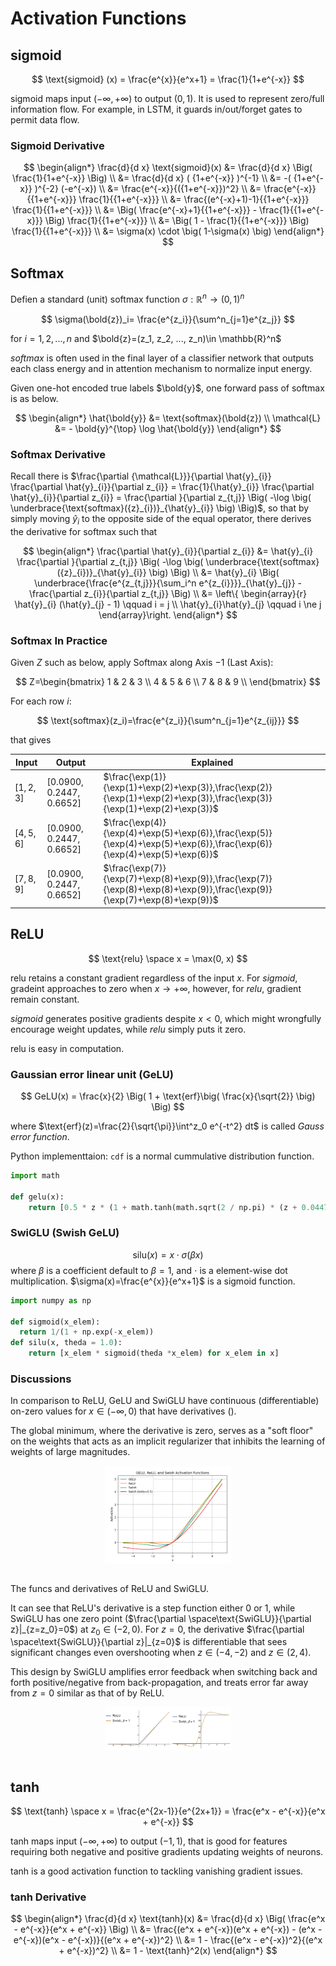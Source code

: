 # Activation Functions

## sigmoid

$$
\text{sigmoid} (x) =
\frac{e^{x}}{e^x+1} =
\frac{1}{1+e^{-x}}
$$

$\text{sigmoid}$ maps input $(-\infty, +\infty)$ to output $(0,1)$. It is used to represent zero/full information flow. For example, in LSTM, it guards in/out/forget gates to permit data flow.

### Sigmoid Derivative

$$
\begin{align*}
  \frac{d}{d x} \text{sigmoid}(x) &=
  \frac{d}{d x} \Big( \frac{1}{1+e^{-x}} \Big) 
\\ &=
  \frac{d}{d x} ( {1+e^{-x}} )^{-1}
\\ &=
  -( {1+e^{-x}} )^{-2} (-e^{-x})
\\ &=
  \frac{e^{-x}}{({1+e^{-x}})^2}
\\ &=
  \frac{e^{-x}}{{1+e^{-x}}}   \frac{1}{{1+e^{-x}}}
\\ &=
  \frac{(e^{-x}+1)-1}{{1+e^{-x}}}   \frac{1}{{1+e^{-x}}}
\\ &=
  \Big( \frac{e^{-x}+1}{{1+e^{-x}}} - \frac{1}{{1+e^{-x}}} \Big) \frac{1}{{1+e^{-x}}}
\\ &=
  \Big( 1 - \frac{1}{{1+e^{-x}}} \Big) \frac{1}{{1+e^{-x}}}
\\ &=
  \sigma(x) \cdot \big( 1-\sigma(x) \big)
\end{align*}
$$

## Softmax

Defien a standard (unit) softmax function $\sigma: \mathbb{R}^n \rightarrow (0,1)^n$

$$
\sigma(\bold{z})_i=
\frac{e^{z_i}}{\sum^n_{j=1}e^{z_j}}
$$

for $i=1,2,...,n$ and $\bold{z}=(z_1, z_2, ..., z_n)\in \mathbb{R}^n$

$softmax$ is often used in the final layer of a classifier network that outputs each class energy and in attention mechanism to normalize input energy.

Given one-hot encoded true labels $\bold{y}$, one forward pass of softmax is as below.

$$
\begin{align*}
    \hat{\bold{y}} &= \text{softmax}(\bold{z}) 
\\  \mathcal{L} &= - \bold{y}^{\top} \log \hat{\bold{y}}
\end{align*}
$$

### Softmax Derivative

Recall there is $\frac{\partial {\mathcal{L}}}{\partial \hat{y}_{i}} \frac{\partial \hat{y}_{i}}{\partial z_{i}} = \frac{1}{\hat{y}_{i}} \frac{\partial \hat{y}_{i}}{\partial z_{i}} = \frac{\partial }{\partial z_{t,j}} \Big( -\log \big( \underbrace{\text{softmax}({z}_{i})}_{\hat{y}_{i}} \big) \Big)$,
so that by simply moving $\hat{y}_{i}$ to the opposite side of the equal operator, there derives the derivative for $\text{softmax}$ such that

$$
\begin{align*}
  \frac{\partial \hat{y}_{i}}{\partial z_{i}} &=
  \hat{y}_{i} \frac{\partial }{\partial z_{t,j}} \Big( -\log \big( \underbrace{\text{softmax}({z}_{i})}_{\hat{y}_{i}} \big) \Big) 
\\ &=
  \hat{y}_{i} \Big( \underbrace{\frac{e^{z_{t,j}}}{\sum_i^n e^{z_{i}}}}_{\hat{y}_{j}} - \frac{\partial z_{i}}{\partial z_{t,j}} \Big)
\\ &=
    \left\{ \begin{array}{r}
        \hat{y}_{i} (\hat{y}_{j} - 1) \qquad i = j \\
        \hat{y}_{i}\hat{y}_{j} \qquad i \ne j
    \end{array}\right.
\end{align*}
$$

### Softmax In Practice

Given $Z$ such as below, apply Softmax along Axis $-1$ (Last Axis):

$$
Z=\begin{bmatrix}
    1 & 2 & 3 \\
    4 & 5 & 6 \\
    7 & 8 & 9 \\
\end{bmatrix}
$$

For each row $i$:

$$
\text{softmax}(z_i)=\frac{e^{z_i}}{\sum^n_{j=1}e^{z_{ij}}}
$$

that gives

|Input|Output|Explained|
|-|-|-|
|$[1,2,3]$|$[0.0900, 0.2447, 0.6652]$|$\frac{\exp(1)}{\exp(1)+\exp(2)+\exp(3)},\frac{\exp(2)}{\exp(1)+\exp(2)+\exp(3)},\frac{\exp(3)}{\exp(1)+\exp(2)+\exp(3)}$|
|$[4,5,6]$|$[0.0900, 0.2447, 0.6652]$|$\frac{\exp(4)}{\exp(4)+\exp(5)+\exp(6)},\frac{\exp(5)}{\exp(4)+\exp(5)+\exp(6)},\frac{\exp(6)}{\exp(4)+\exp(5)+\exp(6)}$|
|$[7,8,9]$|$[0.0900, 0.2447, 0.6652]$|$\frac{\exp(7)}{\exp(7)+\exp(8)+\exp(9)},\frac{\exp(7)}{\exp(8)+\exp(8)+\exp(9)},\frac{\exp(9)}{\exp(7)+\exp(8)+\exp(9)}$|

## ReLU

$$
\text{relu} \space x =
\max(0, x)
$$

$\text{relu}$ retains a constant gradient regardless of the input $x$. For $sigmoid$, gradeint approaches to zero when $x \rightarrow +\infty$, however, for $relu$, gradient remain constant.

$sigmoid$ generates positive gradients despite $x<0$, which might wrongfully encourage weight updates, while $relu$ simply puts it zero.

$\text{relu}$ is easy in computation.

### Gaussian error linear unit  (GeLU)

$$
GeLU(x) = \frac{x}{2} \Big( 1 + \text{erf}\big( \frac{x}{\sqrt{2}} \big) \Big)
$$

where $\text{erf}(z)=\frac{2}{\sqrt{\pi}}\int^z_0 e^{-t^2} dt$ is called *Gauss error function*.

Python implementtaion: `cdf` is a normal cummulative distribution function.

```py
import math

def gelu(x):
    return [0.5 * z * (1 + math.tanh(math.sqrt(2 / np.pi) * (z + 0.044715 * math.pow(z, 3)))) for z in x]
```


### SwiGLU (Swish GeLU)

$$
\text{silu}(x) = 
x \cdot \sigma(\beta x)
$$
where $\beta$ is a coefficient default to $\beta = 1$, and $\cdot$ is a element-wise dot multiplication.
$\sigma(x)=\frac{e^{x}}{e^x+1}$ is a sigmoid function.

```py
import numpy as np

def sigmoid(x_elem):
  return 1/(1 + np.exp(-x_elem))
def silu(x, theda = 1.0):
    return [x_elem * sigmoid(theda *x_elem) for x_elem in x]
```

### Discussions

In comparison to ReLU, GeLU and SwiGLU have continuous (differentiable) on-zero values for $x \in (-\infty, 0)$ that have derivatives ().

The global minimum, where the derivative is zero, serves as a "soft floor" on the weights that acts as an implicit regularizer that inhibits the learning of weights of large magnitudes.

<div style="display: flex; justify-content: center;">
      <img src="imgs/relu_and_variants.png" width="40%" height="40%" alt="relu_and_variants" />
</div>
</br>

The funcs and derivatives of ReLU and SwiGLU.

It can see that ReLU's derivative is a step function either 0 or 1, while SwiGLU has one zero point ($\frac{\partial \space\text{SwiGLU}}{\partial z}|_{z=z_0}=0$) at $z_0 \in (-2, 0)$.
For $z=0$, the derivative $\frac{\partial \space\text{SwiGLU}}{\partial z}|_{z=0}$ is differentiable that sees significant changes even overshooting when $z \in (-4, -2)$ and $z \in (2, 4)$.

This design by SwiGLU amplifies error feedback when switching back and forth positive/negative from back-propagation, and treats error far away from $z=0$ similar as that of by ReLU.

<div style="display: flex; justify-content: center;">
      <img src="imgs/relu_func_vs_derivative.png" width="40%" height="40%" alt="relu_func_vs_derivative" />
</div>
</br>

## tanh

$$
\text{tanh} \space x =
\frac{e^{2x-1}}{e^{2x+1}} =
\frac{e^x - e^{-x}}{e^x + e^{-x}}
$$

$\text{tanh}$ maps input $(-\infty, +\infty)$ to output $(-1,1)$, that is good for features requiring both negative and positive gradients updating weights of neurons. 

$\text{tanh}$ is a good activation function to tackling vanishing gradient issues.

### tanh Derivative

$$
\begin{align*}
  \frac{d}{d x} \text{tanh}(x) &=
  \frac{d}{d x} \Big( \frac{e^x - e^{-x}}{e^x + e^{-x}} \Big)
\\ &=
  \frac{(e^x + e^{-x})(e^x + e^{-x}) - (e^x - e^{-x})(e^x - e^{-x})}{(e^x + e^{-x})^2}
\\ &=
  1 - \frac{(e^x - e^{-x})^2}{(e^x + e^{-x})^2}
\\ &=
  1 - \text{tanh}^2(x)
\end{align*}
$$